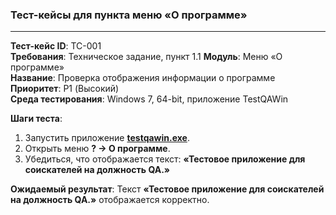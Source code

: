 ### **Тест-кейсы для пункта меню «О программе»**

---

**Тест-кейс ID**: TC-001  
**Требования**: Техническое задание, пункт 1.1 
**Модуль**: Меню «О программе»  
**Название**: Проверка отображения информации о программе  
**Приоритет**: P1 (Высокий)  
**Среда тестирования**: Windows 7, 64-bit, приложение TestQAWin  

**Шаги теста**:
1. Запустить приложение **[testqawin.exe](..%2Ftestqawin.exe)**.
2. Открыть меню **? -> О программе**.
3. Убедиться, что отображается текст: **«Тестовое приложение для соискателей на должность QA.»**

**Ожидаемый результат**: Текст **«Тестовое приложение для соискателей на должность QA.»** отображается корректно.

